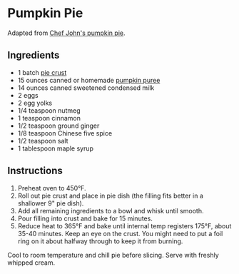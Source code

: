 # Pumpkin Pie

Adapted from [Chef John's pumpkin pie](http://foodwishes.blogspot.com/2012/11/best-pumpkin-pie-ever-come-for-pie-stay.html).

## Ingredients

- 1 batch [pie crust](pie-crust.md)
- 15 ounces canned or homemade [pumpkin puree](pumpkin-puree.md)
- 14 ounces canned sweetened condensed milk
- 2 eggs
- 2 egg yolks
- 1/4 teaspoon nutmeg
- 1 teaspoon cinnamon
- 1/2 teaspoon ground ginger
- 1/8 teaspoon Chinese five spice
- 1/2 teaspoon salt
- 1 tablespoon maple syrup

## Instructions

1. Preheat oven to 450°F.
2. Roll out pie crust and place in pie dish (the filling fits better in a shallower 9" pie dish).
3. Add all remaining ingredients to a bowl and whisk until smooth.
4. Pour filling into crust and bake for 15 minutes.
5. Reduce heat to 365°F and bake until internal temp registers 175°F, about 35-40 minutes. Keep an eye on the crust. You might need to put a foil ring on it about halfway through to keep it from burning.

Cool to room temperature and chill pie before slicing. Serve with freshly whipped cream.
